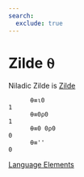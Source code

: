 ```yaml
---
search:
  exclude: true
---
```

<h1 class="heading"><span class="name">Zilde</span> <span class="command">⍬</span></h1>

Niladic Zilde is
[Zilde](../other-syntax/zilde.md)
```apl
      ⍬≡⍳0
1
      ⍬≡0⍴0
1
      ⍬≡0 0⍴0
0
      ⍬≡''
0
```
[Language Elements](../glyphs.md)


